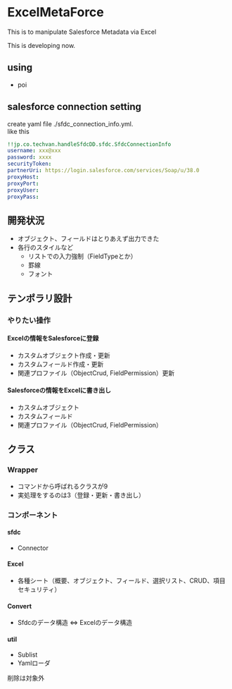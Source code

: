 # ExcelMetaForce
This is to manipulate Salesforce Metadata via Excel

This is developing now.

## using
+ poi

## salesforce connection setting
create yaml file ./sfdc_connection_info.yml.  
like this

```yaml
!!jp.co.techvan.handleSfdcDD.sfdc.SfdcConnectionInfo
username: xxx@xxx
password: xxxx
securityToken: 
partnerUri: https://login.salesforce.com/services/Soap/u/38.0
proxyHost: 
proxyPort: 
proxyUser: 
proxyPass: 
```



## 開発状況
+ オブジェクト、フィールドはとりあえず出力できた
+ 各行のスタイルなど
  + リストでの入力強制（FieldTypeとか）
  + 罫線  
  + フォント  

## テンポラリ設計
### やりたい操作
#### Excelの情報をSalesforceに登録
+ カスタムオブジェクト作成・更新
+ カスタムフィールド作成・更新
+ 関連プロファイル（ObjectCrud, FieldPermission）更新

#### Salesforceの情報をExcelに書き出し
+ カスタムオブジェクト
+ カスタムフィールド
+ 関連プロファイル（ObjectCrud, FieldPermission）

## クラス
### Wrapper
+ コマンドから呼ばれるクラスが9
+ 実処理をするのは3（登録・更新・書き出し）

### コンポーネント
#### sfdc
+ Connector

#### Excel
+ 各種シート（概要、オブジェクト、フィールド、選択リスト、CRUD、項目セキュリティ）

#### Convert
+ Sfdcのデータ構造 ⇔ Excelのデータ構造

#### util
+ Sublist
+ Yamlローダ

削除は対象外
